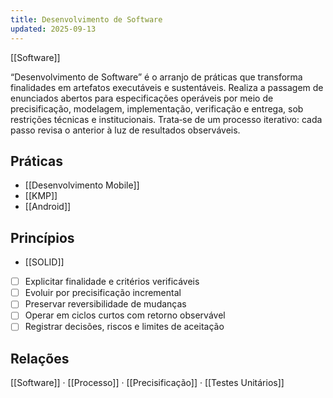 ```yaml
---
title: Desenvolvimento de Software
updated: 2025-09-13
---
```

[[Software]]

“Desenvolvimento de Software” é o arranjo de práticas que transforma finalidades em artefatos executáveis e sustentáveis. Realiza a passagem de enunciados abertos para especificações operáveis por meio de precisificação, modelagem, implementação, verificação e entrega, sob restrições técnicas e institucionais. Trata‑se de um processo iterativo: cada passo revisa o anterior à luz de resultados observáveis.

## Práticas
* [[Desenvolvimento Mobile]]
* [[KMP]]
* [[Android]]

## Princípios
* [[SOLID]]
- [ ] Explicitar finalidade e critérios verificáveis
- [ ] Evoluir por precisificação incremental
- [ ] Preservar reversibilidade de mudanças
- [ ] Operar em ciclos curtos com retorno observável
- [ ] Registrar decisões, riscos e limites de aceitação

## Relações
[[Software]] · [[Processo]] · [[Precisificação]] · [[Testes Unitários]]

